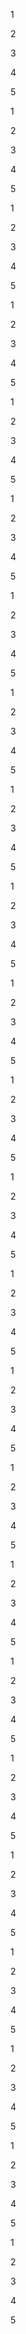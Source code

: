 1

2

3

4

5

1

2

3

4

5

1

2

3

4

5

1

2

3

4

5

1

2

3

4

5

1

2

3

4

5

1

2

3

4

5

1

2

3

4

5

1

2

3

4

5

1

2

3

4

5

1

2

3

4

5

1

2

3

4

5

1

2

3

4

5

1

2

3

4

5

1

2

3

4

5

1

2

3

4

5

1

2

3

4

5

1

2

3

4

5

1

2

3

4

5

1

2

3

4

5

1

2

3

4

5

1

2

3

4

5

1

2

3

4

5

1

2

3

4

5

